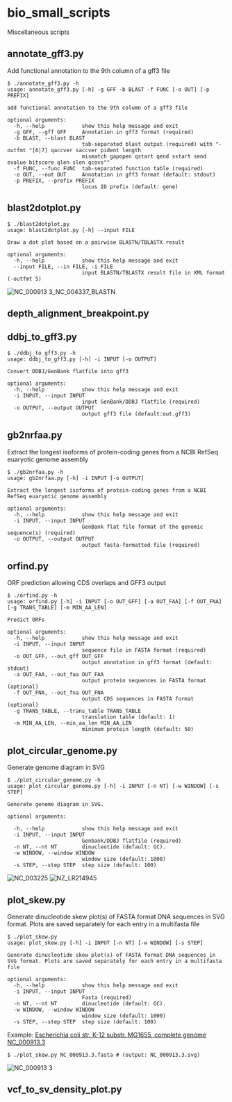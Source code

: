 # bio_small_scripts
Miscellaneous scripts

## annotate_gff3.py
Add functional annotation to the 9th column of a gff3 file
```
$ ./annotate_gff3.py -h
usage: annotate_gff3.py [-h] -g GFF -b BLAST -f FUNC [-o OUT] [-p PREFIX]

add functional annotation to the 9th column of a gff3 file

optional arguments:
  -h, --help            show this help message and exit
  -g GFF, --gff GFF     Annotation in gff3 format (required)
  -b BLAST, --blast BLAST
                        tab-separated blast output (required) with "-outfmt "[6|7] qaccver saccver pident length
                        mismatch gapopen qstart qend sstart send evalue bitscore qlen slen qcovs""
  -f FUNC, --func FUNC  tab-separated function table (required)
  -o OUT, --out OUT     Annotation in gff3 format (default: stdout)
  -p PREFIX, --prefix PREFIX
                        locus ID prefix (default: gene)
```

## blast2dotplot.py 
```
$ ./blast2dotplot.py
usage: blast2dotplot.py [-h] --input FILE

Draw a dot plot based on a pairwise BLASTN/TBLASTX result

optional arguments:
  -h, --help            show this help message and exit
  --input FILE, --in FILE, -i FILE
                        input BLASTN/TBLASTX result file in XML format (-outfmt 5)
```
![NC_000913 3_NC_004337_BLASTN](https://user-images.githubusercontent.com/58936715/180001866-5f67723e-114d-42c1-aa75-8660e9aedba6.png)

## depth_alignment_breakpoint.py

## ddbj_to_gff3.py
```
$ ./ddbj_to_gff3.py -h
usage: ddbj_to_gff3.py [-h] -i INPUT [-o OUTPUT]

Convert DDBJ/GenBank flatfile into gff3

optional arguments:
  -h, --help            show this help message and exit
  -i INPUT, --input INPUT
                        input GenBank/DDBJ flatfile (required)
  -o OUTPUT, --output OUTPUT
                        output gff3 file (default:out.gff3)
```
## gb2nrfaa.py
Extract the longest isoforms of protein-coding genes from a NCBI RefSeq euaryotic genome assembly
```
$ ./gb2nrfaa.py -h
usage: gb2nrfaa.py [-h] -i INPUT [-o OUTPUT]

Extract the longest isoforms of protein-coding genes from a NCBI RefSeq euaryotic genome assembly

optional arguments:
  -h, --help            show this help message and exit
  -i INPUT, --input INPUT
                        GenBank flat file format of the genomic sequence(s) (required)
  -o OUTPUT, --output OUTPUT
                        output fasta-formatted file (required)
```

## orfind.py
ORF prediction allowing CDS overlaps and GFF3 output
```
$ ./orfind.py -h
usage: orfind.py [-h] -i INPUT [-o OUT_GFF] [-a OUT_FAA] [-f OUT_FNA] [-g TRANS_TABLE] [-m MIN_AA_LEN]

Predict ORFs

optional arguments:
  -h, --help            show this help message and exit
  -i INPUT, --input INPUT
                        sequence file in FASTA format (required)
  -o OUT_GFF, --out_gff OUT_GFF
                        output annotation in gff3 format (default: stdout)
  -a OUT_FAA, --out_faa OUT_FAA
                        output protein sequences in FASTA format (optional)
  -f OUT_FNA, --out_fna OUT_FNA
                        output CDS sequences in FASTA format (optional)
  -g TRANS_TABLE, --trans_table TRANS_TABLE
                        translation table (default: 1)
  -m MIN_AA_LEN, --min_aa_len MIN_AA_LEN
                        minimum protein length (default: 50)
```
## plot_circular_genome.py
Generate genome diagram in SVG
```
$ ./plot_circular_genome.py -h
usage: plot_circular_genome.py [-h] -i INPUT [-n NT] [-w WINDOW] [-s STEP]

Generate genome diagram in SVG.

optional arguments:

  -h, --help            show this help message and exit
  -i INPUT, --input INPUT
                        Genbank/DDBJ flatfile (required)
  -n NT, --nt NT        dinucleotide (default: GC).
  -w WINDOW, --window WINDOW
                        window size (default: 1000)
  -s STEP, --step STEP  step size (default: 100)
```
![NC_003225](https://user-images.githubusercontent.com/58936715/192824730-4fddc66c-8853-4ee7-83e6-58f945916411.svg)
![NZ_LR214945](https://user-images.githubusercontent.com/58936715/192824717-099c20e0-f976-431e-9881-f333ee10e597.svg)
## plot_skew.py
Generate dinucleotide skew plot(s) of FASTA format DNA sequences in SVG format. Plots are saved separately for each entry in a multifasta file
```
$ ./plot_skew.py
usage: plot_skew.py [-h] -i INPUT [-n NT] [-w WINDOW] [-s STEP]

Generate dinucleotide skew plot(s) of FASTA format DNA sequences in SVG format. Plots are saved separately for each entry in a multifasta file

optional arguments:
  -h, --help            show this help message and exit
  -i INPUT, --input INPUT
                        Fasta (required)
  -n NT, --nt NT        dinucleotide (default: GC).
  -w WINDOW, --window WINDOW
                        window size (default: 1000)
  -s STEP, --step STEP  step size (default: 100)
```
Example: [Escherichia coli str. K-12 substr. MG1655, complete genome NC_000913.3](https://www.ncbi.nlm.nih.gov/nuccore/NC_000913.3?report=fasta)
```
$ ./plot_skew.py NC_000913.3.fasta # (output: NC_000913.3.svg)
```
![NC_000913 3](https://user-images.githubusercontent.com/58936715/192764584-f21297c2-8595-40c4-baae-20d6aab5575e.svg)
## vcf_to_sv_density_plot.py

